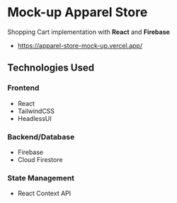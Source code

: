 # Mock-up Apparel Store

Shopping Cart implementation with **React** and **Firebase**

- https://apparel-store-mock-up.vercel.app/

## Technologies Used

### Frontend

- React
- TailwindCSS
- HeadlessUI

### Backend/Database

- Firebase
- Cloud Firestore

### State Management

- React Context API
